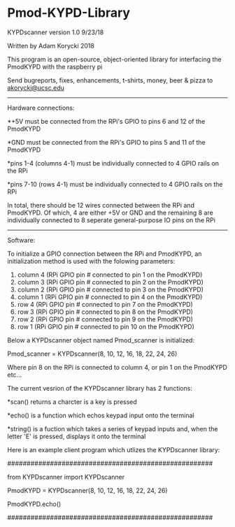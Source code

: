 # Pmod-KYPD-Library
KYPDscanner version 1.0 9/23/18

Written by Adam Korycki 2018

This program is an open-source, object-oriented library for interfacing the PmodKYPD with the raspberry pi

Send bugreports, fixes, enhancements, t-shirts, money, beer & pizza to akorycki@ucsc.edu
__________________________________________________________________________________________________________
Hardware connections:

*+5V must be connected from the RPi's GPIO to pins 6 and 12 of the PmodKYPD 

*GND must be connected from the RPi's GPIO to pins 5 and 11 of the PmodKYPD

*pins 1-4 (columns 4-1) must be individually connected to 4 GPIO rails on the RPi

*pins 7-10 (rows 4-1) must be individually connected to 4 GPIO rails on the RPi

In total, there should be 12 wires connected between the RPi and PmodKYPD. Of which, 4 are either +5V or GND 
and the remaining 8 are individually connected to 8 seperate general-purpose IO pins on the RPi

__________________________________________________________________________________________________________
Software:

To initialize a GPIO connection between the RPi and PmodKYPD, an initialization method is used with the 
folowing parameters:

1) column 4 (RPi GPIO pin # connected to pin 1 on the PmodKYPD)
2) column 3 (RPi GPIO pin # connected to pin 2 on the PmodKYPD)
3) column 2 (RPi GPIO pin # connected to pin 3 on the PmodKYPD)
4) column 1 (RPi GPIO pin # connected to pin 4 on the PmodKYPD)
5) row 4 (RPi GPIO pin # connected to pin 7 on the PmodKYPD)
6) row 3 (RPi GPIO pin # connected to pin 8 on the PmodKYPD)
7) row 2 (RPi GPIO pin # connected to pin 9 on the PmodKYPD)
8) row 1 (RPi GPIO pin # connected to pin 10 on the PmodKYPD)

Below a KYPDscanner object named Pmod_scanner is initialized:

Pmod_scanner = KYPDscanner(8, 10, 12, 16, 18, 22, 24, 26)

Where pin 8 on the RPi is connected to column 4, or pin 1 on the PmodKYPD etc...

The current vesrion of the KYPDscanner library has 2 functions:

*scan() returns a charcter is a key is pressed

*echo() is a function which echos keypad input onto the terminal

*string() is a fuction which takes a series of keypad inputs and, when the letter 'E' is pressed, displays
it onto the terminal


Here is an example client program which utlizes the KYPDscanner library:

#####################################################

from KYPDscanner import KYPDscanner

PmodKYPD = KYPDscanner(8, 10, 12, 16, 18, 22, 24, 26)

PmodKYPD.echo()

#####################################################

